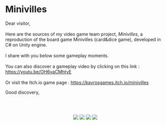 # Minivilles

Dear visitor,    
<br/>
Here are the sources of my video game team project, *Minivilles*, a reproduction of the board game Minivilles (card&dice game), developed in C# on Unity engine.  
<br/>
I share with you below some gameplay moments.  
<br/>
You can also discover a gameplay video by clicking on this link : https://youtu.be/OH6vaCMhtyE  
<br/>
Or visit the Itch.io game page : https://kayrosgames.itch.io/minivilles
<br/>

Good discovery,  

<br/>

<br/>

<p align="center">
  <img src="[[https://img.itch.zone/aW1hZ2UvMTg4NzQwNS8xMTExMjM1Ni5naWY=/794x1000/op2aQS.gif](https://img.itch.zone/aW1hZ2UvMTkwMzg2OC8xMTIwMDg4Ny5naWY=/794x1000/Pz0RgS.gif)](https://img.itch.zone/aW1hZ2UvMTkwMzg2OC8xMTIwMDg4Ny5naWY=/original/kf74uc.gif)" />
  <img src="https://img.itch.zone/aW1hZ2UvMTg4NzQwNS8xMTExMjM1Ny5naWY=/794x1000/HVpvfU.gif" />
  <img src="https://img.itch.zone/aW1hZ2UvMTg4NzQwNS8xMTExMjM1OC5naWY=/794x1000/0KydIt.gif" />
  <img src="https://img.itch.zone/aW1hZ2UvMTg4NzQwNS8xMTExMjM1OS5naWY=/794x1000/BwvKzd.gif" />
</p>
